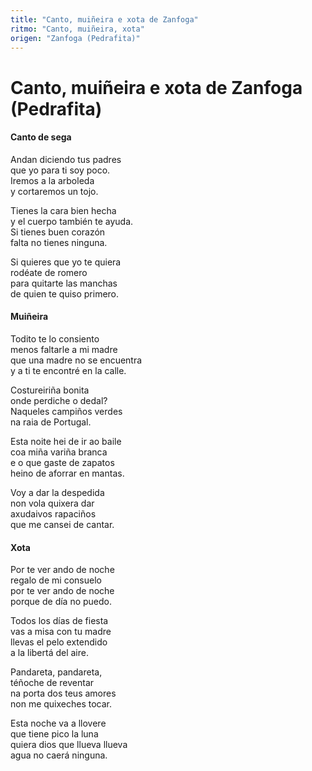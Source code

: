 ```yaml
---
title: "Canto, muiñeira e xota de Zanfoga"
ritmo: "Canto, muiñeira, xota"
origen: "Zanfoga (Pedrafita)"
---
```


# Canto, muiñeira e xota de Zanfoga (Pedrafita)

#### **Canto de sega**

Andan diciendo tus padres<br>que yo para ti soy poco.<br> Iremos a la arboleda<br> y cortaremos un tojo.

Tienes la cara bien hecha<br> y el cuerpo también te ayuda.<br> Si tienes buen corazón<br> falta no tienes ninguna.

Si quieres que yo te quiera<br> rodéate de romero<br> para quitarte las manchas<br> de quien te quiso primero.


#### **Muiñeira**

Todito te lo consiento<br> menos faltarle a mi madre<br> que una madre no se encuentra<br> y a ti te encontré en la calle.

Costureiriña bonita<br> onde perdiche o dedal?<br> Naqueles campiños verdes<br> na raia de Portugal.

Esta noite hei de ir ao baile<br> coa miña variña branca<br> e o que gaste de zapatos<br> heino de aforrar en mantas.

Voy a dar la despedida<br> non vola quixera dar<br> axudaivos rapaciños<br> que me cansei de cantar.

#### **Xota**

Por te ver ando de noche<br> regalo de mi consuelo<br> por te ver ando de noche<br> porque de día no puedo.

Todos los días de fiesta<br> vas a misa con tu madre<br> llevas el pelo extendido<br> a la libertá del aire.

Pandareta, pandareta,<br> téñoche de reventar<br> na porta dos teus amores<br> non me quixeches tocar.

Esta noche va a llovere<br> que tiene pico la luna<br> quiera dios que llueva llueva<br> agua no caerá ninguna.
